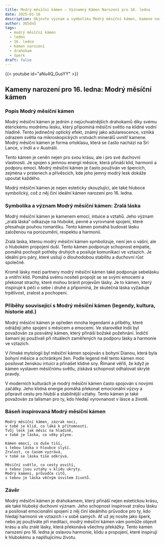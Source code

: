 ```yaml
---
title: Modrý měsíční kámen – Významný Kámen Narození pro 16. ledna
date: 2025-01-16
description: Objevte význam a symboliku Modrý měsíční kámen, kamene narození pro 16. ledna, který symbolizuje Zralá láska. Přečtěte si legendy a inspirující příběhy.
author: 365dnů
tags:
  - modrý měsíční kámen
  - leden
  - 16. ledna
  - kámen narození
  - drahokam
  - šperk
draft: false
---
```


{{< youtube id="aNu4Q_GusYY" >}}


## Kameny narození pro 16. ledna: Modrý měsíční kámen

### Popis Modrý měsíční kámen

Modrý měsíční kámen je jedním z nejúchvatnějších drahokamů díky svému éterickému modrému lesku, který připomíná měsíční světlo na klidné vodní hladině. Tento jedinečný optický efekt, známý jako adularescence, vzniká odrazem světla na mikroskopických vrstvách minerálů uvnitř kamene. Modrý měsíční kámen je forma ortoklasu, která se často nachází na Srí Lance, v Indii a v Austrálii.

Tento kámen je ceněn nejen pro svou krásu, ale i pro své duchovní vlastnosti. Je spojen s jemnou energií měsíce, která přináší klid, harmonii a podporu emocí. Modrý měsíční kámen je často používán ve špercích, zejména v prstenech a přívěscích, kde jeho jemný modrý lesk dokáže upoutat každého.

Modrý měsíční kámen je nejen esteticky okouzlující, ale také hluboce symbolický, což z něj činí ideální kámen narození pro 16. ledna.

### Symbolika a význam Modrý měsíční kámen: Zralá láska

Modrý měsíční kámen je kamenem emocí, intuice a vztahů. Jeho význam „zralá láska“ odkazuje na hluboké, pevné a vyrovnané spojení, které přesahuje pouhou romantiku. Tento kámen pomáhá budovat lásku založenou na porozumění, respektu a harmonii.

Zralá láska, kterou modrý měsíční kámen symbolizuje, není jen o vášni, ale o hlubokém propojení duší. Tento kámen podporuje schopnost empatie, pomáhá pochopit potřeby druhých a posiluje komunikaci ve vztazích. Je ideální pro páry, které usilují o dlouhodobou stabilitu a duchovní růst společně.

Kromě lásky mezi partnery modrý měsíční kámen také podporuje sebelásku a vnitřní klid. Pomáhá svému nositeli propojit se se svými emocemi a překonat strachy, které mohou bránit projevům lásky. Je to kámen, který inspiruje k péči o sebe i druhé a připomíná, že skutečná láska vyžaduje trpělivost, zralost a pochopení.

### Příběhy související s Modrý měsíční kámen (legendy, kultura, historie atd.)

Modrý měsíční kámen je opředen mnoha legendami a příběhy, které odrážejí jeho spojení s měsícem a emocemi. Ve starověké Indii byl považován za posvátný kámen, který přináší božské požehnání. Indičtí šamani jej používali při rituálech zaměřených na podporu lásky a harmonie ve vztazích.

V římské mytologii byl měsíční kámen spojován s bohyní Dianou, která byla bohyní měsíce a ochránkyní žen. Podle legend měl tento kámen moc posilovat ženskou intuici a přinášet klidné sny. Římané věřili, že když je kámen vystaven měsíčnímu světlu, získává schopnost odhalovat skryté pravdy.

V moderních kulturách je modrý měsíční kámen často spojován s novými začátky. Jeho klidná energie pomáhá překonat emocionální výzvy a připravit cestu pro hlubší a stabilnější vztahy. Tento kámen je také považován za talisman pro ty, kdo hledají vyrovnanost v lásce a životě.

### Báseň inspirovaná Modrý měsíční kámen

```
Modrý měsíční kámen, zázrak noci,  
v tobě je klid, co láká k přítomnosti.  
Tvůj lesk jak měsíc na hladině,  
v tobě je láska, co věky plyne.  

Kámen emocí, co duše tiší,  
s tebou láska v hloubce slyší.  
Zralost, co časem vyzrává,  
v tobě se láska tiše odkrývá.  

Měsíční světlo, co cesty osvítí,  
s tebou jsou vztahy v klidu ukryty.  
Modrý kameni, průvodče citů,  
s tebou je láska věčným úsvitem životů.  
```

### Závěr

Modrý měsíční kámen je drahokamem, který přináší nejen estetickou krásu, ale také hluboký duchovní význam. Jeho schopnost inspirovat zralou lásku a posilovat emocionální spojení z něj činí ideálního průvodce pro ty, kdo hledají harmonii ve vztazích i v sobě samých. Ať už jej nosíte jako šperk, nebo jej používáte při meditaci, modrý měsíční kámen vám pomůže objevit krásu a sílu zralé lásky, která překonává všechny překážky. Tento kámen narození pro 16. ledna je oslavou harmonie, klidu a propojení, které inspirují k hlubokému a naplňujícímu životu.